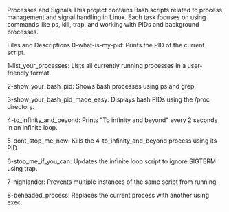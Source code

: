 Processes and Signals
This project contains Bash scripts related to process management and signal handling in Linux. Each task focuses on using commands like ps, kill, trap, and working with PIDs and background processes.

Files and Descriptions
0-what-is-my-pid: Prints the PID of the current script.

1-list_your_processes: Lists all currently running processes in a user-friendly format.

2-show_your_bash_pid: Shows bash processes using ps and grep.

3-show_your_bash_pid_made_easy: Displays bash PIDs using the /proc directory.

4-to_infinity_and_beyond: Prints "To infinity and beyond" every 2 seconds in an infinite loop.

5-dont_stop_me_now: Kills the 4-to_infinity_and_beyond process using its PID.

6-stop_me_if_you_can: Updates the infinite loop script to ignore SIGTERM using trap.

7-highlander: Prevents multiple instances of the same script from running.

8-beheaded_process: Replaces the current process with another using exec.
